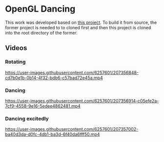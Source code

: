  
 # OpenGL Dancing
 
 This work was developed based on [this project](https://github.com/emeiri/ogldev).  To build it from source, the former project is needed to to cloned first and then this project is cloned into the root directory of the former.
 
 ## Videos
 
 ### Rotating

https://user-images.githubusercontent.com/6257601/207356848-cd7b0e1b-0b14-4f32-bdb6-c57bad72e45a.mp4

### Dancing

https://user-images.githubusercontent.com/6257601/207356914-c05efe2a-7cf9-4558-9e16-5edee4862481.mp4

### Dancing excitedly

https://user-images.githubusercontent.com/6257601/207357002-ba40d3da-d0fc-4db1-ba3d-6f40da6fff50.mp4

